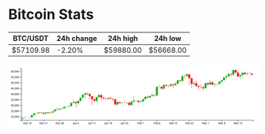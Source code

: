 # Bitcoin Stats

BTC/USDT|24h change|24h high|24h low|
|---|---|---|---|
|$57109.98|-2.20%|$59880.00|$56668.00|

<img src="./chart.svg">
